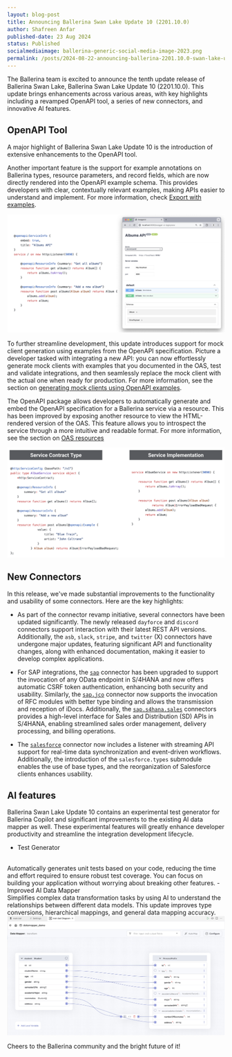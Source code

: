 ```yaml
---
layout: blog-post
title: Announcing Ballerina Swan Lake Update 10 (2201.10.0)
author: Shafreen Anfar
published-date: 23 Aug 2024
status: Published
socialmediaimage: ballerina-generic-social-media-image-2023.png
permalink: /posts/2024-08-22-announcing-ballerina-2201.10.0-swan-lake-update-10/
---
```


<style>.cBlogContent p{white-space: break-spaces !important;}</style>

The Ballerina team is excited to announce the tenth update release of Ballerina Swan Lake, Ballerina Swan Lake Update 10 (2201.10.0). This update brings enhancements across various areas, with key highlights including a revamped OpenAPI tool, a series of new connectors, and innovative AI features.

## OpenAPI Tool

A major highlight of Ballerina Swan Lake Update 10 is the introduction of extensive enhancements to the OpenAPI tool.

Another important feature is the support for example annotations on Ballerina types, resource parameters, and record fields, which are now directly rendered into the OpenAPI example schema. This provides developers with clear, contextually relevant examples, making APIs easier to understand and implement. For more information, check [Export with examples](https://ballerina.io/learn/openapi-tool/#export-with-given-examples-information).

<img alt="Swagger UI" src="/images/swagger_ui.png">

To further streamline development, this update introduces support for mock client generation using examples from the OpenAPI specification. Picture a developer tasked with integrating a new API: you can now effortlessly generate mock clients with examples that you documented in the OAS, test and validate integrations, and then seamlessly replace the mock client with the actual one when ready for production. For more information, see the section on [generating mock clients using OpenAPI examples](https://ballerina.io/learn/openapi-tool/#generate-mock-client-using-included-example-in-oas).

The OpenAPI package allows developers to automatically generate and embed the OpenAPI specification for a Ballerina service via a resource. This has been improved by exposing another resource to view the HTML-rendered version of the OAS. This feature allows you to introspect the service through a more intuitive and readable format. For more information, see the section on [OAS resources](https://ballerina.io/spec/http/#236-openapi-specification-resources)

<img alt="Service contract type" src="/images/service_contract_type.png">

## New Connectors

In this release, we've made substantial improvements to the functionality and usability of some connectors. Here are the key highlights:

- As part of the connector revamp initiative, several connectors have been updated significantly. The newly released `dayforce` and `discord` connectors support interaction with their latest REST API versions. Additionally, the `asb`, `slack`, `stripe`, and `twitter` (X) connectors have undergone major updates, featuring significant API and functionality changes, along with enhanced documentation, making it easier to develop complex applications.

- For SAP integrations, the [`sap`](https://central.ballerina.io/ballerinax/sap/latest) connector has been upgraded to support the invocation of any OData endpoint in S/4HANA and now offers automatic CSRF token authentication, enhancing both security and usability. Similarly, the [`sap.jco`](https://central.ballerina.io/ballerinax/sap.jco/latest) connector now supports the invocation of RFC modules with better type binding and allows the transmission and reception of iDocs. Additionally, the [`sap.s4hana.sales`](https://central.ballerina.io/search?q=sap.s4hana.sales&sort=relevance%2CDESC&page=1&m=packages) connectors provides a high-level interface for Sales and Distribution (SD) APIs in S/4HANA, enabling streamlined sales order management, delivery processing, and billing operations.

- The [`salesforce`](https://central.ballerina.io/ballerinax/salesforce/latest) connector now includes a listener with streaming API support for real-time data synchronization and event-driven workflows. Additionally, the introduction of the `salesforce.types` submodule enables the use of base types, and the reorganization of Salesforce clients enhances usability.

## AI features 

Ballerina Swan Lake Update 10 contains an experimental test generator for Ballerina Copilot and significant improvements to the existing AI data mapper as well. These experimental features will greatly enhance developer productivity and streamline the integration development lifecycle.
- Test Generator
<br>
Automatically generates unit tests based on your code, reducing the time and effort required to ensure robust test coverage. You can focus on building your application without worrying about breaking other features.
- Improved AI Data Mapper
<br>
Simplifies complex data transformation tasks by using AI to understand the relationships between different data models. This update improves type conversions, hierarchical mappings, and general data mapping accuracy.

<img alt="AI data mapping" src="/images/ai_data_mapping.jpg">


Cheers to the Ballerina community and the bright future of it!
